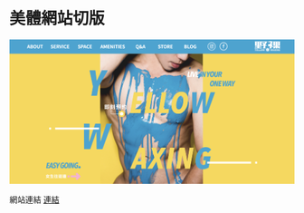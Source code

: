 # 美體網站切版

![](readme-imgs/README_2024-06-15-14-20-51.png)

網站連結 [連結](https://jasonhts0817.github.io/layout-yellow-waxing/)

